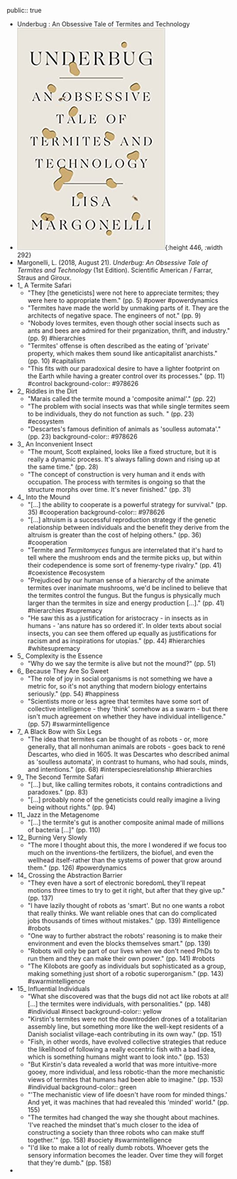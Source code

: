 public:: true

- Underbug : An Obsessive Tale of Termites and Technology
- ![41iHaHLfn+L._SX331_BO1,204,203,200_.jpg](../assets/41iHaHLfn+L._SX331_BO1,204,203,200_1664307883263_0.jpg){:height 446, :width 292}
- Margonelli, L. (2018, August 21). *Underbug: An Obsessive Tale of Termites and Technology* (1st Edition). Scientific American / Farrar, Straus and Giroux.
- 1_ A Termite Safari
	- "They [the geneticists] were not here to appreciate termites; they were here to appropriate them." (pp. 5) #power #powerdynamics
	- "Termites have made the world by unmaking parts of it. They are the architects of negative space. The engineers of not." (pp. 9)
	- "Nobody loves termites, even though other social insects such as ants and bees are admired for their prganization, thrift, and industry." (pp. 9) #hierarchies
	- "Termites' offense is often described as the eating of 'private' property, which makes them sound like anticapitalist anarchists." (pp. 10) #capitalism
	- "This fits with our paradoxical desire to have a lighter footprint on the Earth while having a greater control over its processes." (pp. 11) #control
	  background-color:: #978626
- 2_ Riddles in the Dirt
	- "Marais called the termite mound a 'composite animal'." (pp. 22)
	- "The problem with social insects was that while single termites seem to be individuals, they do not function as such. " (pp. 23) #ecosystem
	- "Descartes's famous definition of animals as 'soulless automata'." (pp. 23)
	  background-color:: #978626
- 3_ An Inconvenient Insect
	- "The mount, Scott explained, looks like a fixed structure, but it is really a dynamic process. It's always falling down and rising up at the same time." (pp. 28)
	- "The concept of construction is very human and it ends with occupation. The process with termites is ongoing so that the structure morphs over time. It's never finished." (pp. 31)
- 4_ Into the Mound
	- "[...] the ability to cooperate is a powerful strategy for survival." (pp. 35) #cooperation
	  background-color:: #978626
	- "[...] altruism is a successful reproduction strategy if the genetic relationship between individuals and the benefit they derive from the altruism is greater than the cost of helping others." (pp. 36) #cooperation
	- "Termite and *Termitomyces* fungus are interrelated that it's hard to tell where the mushroom ends and the termite picks up, but within their codependence is some sort of frenemy-type rivalry." (pp. 41) #coexistence #ecosystem
	- "Prejudiced by our human sense of a hierarchy of the animate termites over inanimate mushrooms, we'd be inclined to believe that the termites control the fungus. But the fungus is physically much larger than the termites in size and energy production [...]." (pp. 41) #hierarchies #supremacy
	- "He saw this as a justification for aristocracy - in insects as in humans - 'ans nature has so ordered it'. In older texts about social insects, you can see them offered up equally as justifications for racism and as inspirations for utopias." (pp. 44) #hierarchies #whitesupremacy
- 5_ Complexity is the Essence
	- "Why do we say the termite is alive but not the mound?" (pp. 51)
- 6_ Because They Are So Sweet
	- "The role of joy in social organisms is not something we have a metric for, so it's not anything that modern biology entertains seriously." (pp. 54) #happiness
	- "Scientists more or less agree that termites have some sort of collective intelligence - they 'think' somehow as a swarm - but there isn't much agreement on whether they have individual intelligence." (pp. 57) #swarmintelligence
- 7_ A Black Bow with Six Legs
	- "The idea that termites can be thought of as robots - or, more generally, that all nonhuman animals are robots - goes back to rené Descartes, who died in 1605. It was Descartes who described animal as 'soulless automata', in contrast to humans, who had souls, minds, and intentions." (pp. 68) #interspeciesrelationship #hierarchies
- 9_ The Second Termite Safari
	- "[...] but, like calling termites robots, it contains contradictions and paradoxes." (pp. 83)
	- "[...] probably none of the geneticists could really imagine a living being without rights." (pp. 94)
- 11_ Jazz in the Metagenome
	- "[...] the termite's gut is another composite animal made of millions of bacteria [...]" (pp. 110)
- 12_ Burning Very Slowly
	- "The more I thought about this, the more I wondered if we focus too much on the inventions-the fertilizers, the biofuel, and even the wellhead itself-rather than the systems of power that grow around them." (pp. 126) #powerdynamics
- 14_ Crossing the Abstraction Barrier
	- "They even have a sort of electronic boredomL they'll repeat motions three times to try to get it right, but after that they give up." (pp. 137)
	- "I have lazily thought of robots as 'smart'. But no one wants a robot that really thinks. We want reliable ones that can do complicated jobs thousands of times without mistakes." (pp. 139) #intelligence #robots
	- "One way to further abstract the robots' reasoning is to make their environment and even the blocks themselves smart." (pp. 139)
	- "Robots will only be part of our lives when we don't need PhDs to run them and they can make their own power." (pp. 141) #robots
	- "The Kilobots are goofy as individuals but sophisticated as a group, making something just short of a robotic superorganism." (pp. 143) #swarmintelligence
- 15_ Influential Individuals
	- "What she discovered was that the bugs did not act like robots at all! [...] the termites were individuals, with personalities." (pp. 148) #individual #insect
	  background-color:: yellow
	- "Kirstin's termites were not the downtrodden drones of a totalitarian assembly line, but something more like the well-kept residents of a Danish socialist village-each contributing in its own way." (pp. 151)
	- "Fish, in other words, have evolved collective strategies that reduce the likelihood of following a really eccentric fish with a bad idea, which is something humans might want to look into." (pp. 153)
	- "But Kirstin's data revealed a world that was more intuitive-more gooey, more individual, and less robotic-than the more mechanistic views of termites that humans had been able to imagine." (pp. 153) #individual
	  background-color:: green
	- "'The mechanistic view of life doesn't have room for minded things.' And yet, it was machines that had revealed this 'minded' world." (pp. 155)
	- "The termites had changed the way she thought about machines. 'I've reached the mindset that's much closer to the idea of constructing a society than three robots who can make stuff together.'" (pp. 158) #society #swarmintelligence
	- "I'd like to make a lot of really dumb robots. Whoever gets the sensory information becomes the leader. Over time they will forget that they're dumb." (pp. 158)
-